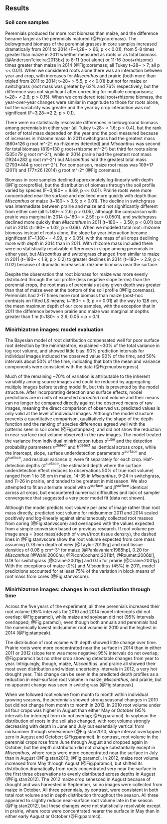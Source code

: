 
## Results

### Soil core samples 

Perennials produced far more root biomass than maize, and the difference became larger as the perennials matured (@Fig:coremass). The belowground biomass of the perennial grasses in core samples increased dramatically from 2011 to 2014 (F~1,28~ > 66; p << 0.01), from 5-8 times greater than maize in 2011 whether measured as roots or as total biomass [@AndersonTeixeira:2013bx] to 8-11 (root alone) or 11-16 (root+rhizome) times greater than maize in 2014 (@Fig:coremass; all Tukey t~28~ > 7;  all p << 0.01).
When we considered roots alone there was an interaction between year and crop, with increases for *Miscanthus* and prairie (both more than tripled from 2011 to 2014; t~28~ > 5.5, p << 0.01) but not for maize or switchgrass (root mass was greater by 62% and 76% respectively, but the difference was not significant after correcting for multiple comparisons; t~28~ < 2.8; p > 0.15). When we considered total root+rhizome biomass, the year-over-year changes were similar in magnitude to those for roots alone, but the variability was greater and the year by crop interaction was not significant (F~3,28~=2.2; p > 0.1).

There were no statistically resolvable differences in belowground biomass among perennials in either year (all Tukey t~28~ < 1.6; p > 0.4), but the rank order of total mass depended on the year and the pool measured because of increases in rhizome mass. In 2011 switchgrass had the greatest mass (860±126 g root m^-2^, no rhizomes detected) and *Miscanthus* was second for total biomass (819±130 g root+rhizome m^-2^) but third for roots alone (535±79 g root m^-2^), while in 2014 prairie had the greatest root mass (1924±282 g root m^-2^) but *Miscanthus* had the greatest total mass (2793±444 g root m^-2^). For comparison, maize root mass was 109±17 (2011) and 177±26  (2014) g root m^-2^ (@Fig:coremass).

Biomass in core samples declined approximately log-linearly with depth (@Fig:coreprofile), but the distribution of biomass through the soil profile varied by species (F~3,180~ = 8.69, p << 0.01). Prairie roots were more concentrated near the surface and declined more quickly with depth than *Miscanthus* or maize (t~180~ > 3.5; p < 0.01). The decline in switchgrass was intermediate between prairie and maize and not significantly different from either one (all t~180~ < 2.6; p > 0.05), although the comparison with prairie was marginal in 2014 (t~180~ = 2.59; p = 0.0501), and switchgrass declined more quickly than *Miscanthus* in 2011 (t~180~ = 3.50; p < 0.01) but not in 2014 (t~180~ = 1.02, p = 0.69).
When we modeled total root+rhizome biomass instead of roots alone, the slope by year interaction became significant (F~1,180~ = 4.99, p < 0.05), with the mass of all crops declining more with depth in 2014 than in 2011. With rhizome mass included there were no statistically resolvable differences in slope among perennials in either year, but *Miscanthus* and switchgrass changed from similar to maize in 2011 (t~180~ < 1.9; p > 0.2) to greater declines in 2014 (t~180~ > 2.9, p < 0.02) because of dramatic increases in rhizome biomass near the surface.

Despite the observation that root biomass for maize was more evenly distributed through the soil profile (less negative slope terms) than the perennial crops, the root mass of perennials at any given depth was greater than that of maize even at the bottom of the soil profile (@Fig:coremass). Perennials had 2-17 times more root biomass than maize (post-hoc contrasts on fitted LS means; t~180~ > 3; p << 0.01) all the way to 128 cm, the mean maximum depth of our core samples, with the exception that in 2011 the difference between prairie and maize was marginal at depths greater than 1 m (t~180~ < 2.6; 0.05 < p < 0.1).

### Minirhizotron images: model evaluation

The Bayesian model of root distribution compensated well for poor surface root detection by the minirhizotron, explained ~30% of the total variance in log root volume, and showed little bias: 90% prediction intervals for individual images included the observed value 90% of the time, and 50% intervals about 50% of the time, indicating that both the mean and variance components were consistent with the data (@Fig:muobsregress). 

Much of the remaining ~70% of variation is attributable to the inherent variability among source images and could be reduced by aggregating multiple images before testing model fit, but this is prevented by the model structure. After incorporating detection and surface effects, model predictions are in units of expected *corrected* root volume and their means can no longer be compared directly against the observed means of raw images, meaning the direct comparison of observed vs. predicted values is only valid at the level of individual images. Although the model structure prevents a quantitative comparison, qualitatively the shape of the depth function and the ranking of species differences agreed well with the patterns seen in soil cores (@Fig:stanpeak), and did not show the reduction in near-surface root volume observed in the raw images. The model treated the variance from individual minirhizotron tubes $\sigma^\textrm{tube}$ and the detection probability parameters $a^\textrm{detect}$ and $b^\textrm{detect}$ as identical across crops, while the intercept, slope, surface underdetection parameters $\alpha^\textrm{surface}$ and $\beta^\textrm{surface}$, and residual variance $\sigma$, were fit separately for each crop. Half-detection depths ($\alpha^\textrm{surface}$; the estimated depth where the surface underdetection effect reduces to observations 50% of true root volume) ranged from 1 to 36 cm in maize, 14-35 in *Miscanthus*, 9-24 in switchgrass, and 11-26 in prairie, and tended to be greatest in midseason. We also attempted to fit an alternate model with $\alpha^\textrm{surface}$ and $\beta^\textrm{surface}$ identical across all crops, but encountered numerical difficulties and lack of sampler convergence that suggested a very poor model fit (data not shown).

Although the model predicts root *volume* per area of image rather than root mass directly, predicted root volume for midsummer 2011 and 2014 scaled positively and log-linearly against simultaneously collected root masses from coring (@Fig:stanvscore) and overlapped with the values expected from a simple conversion based on previous research. If root volume per image area = (root mass)(depth of view)/(root tissue density), the dashed lines in @Fig:stanvscore show the root volume expected from core mass assuming 0.78 mm depth of view [@Taylor:2013kg] and root tissue densities of 0.08 g cm^-3^ for maize [@Pahlavanian:1988hp], 0.20 for *Miscanthus* [@Wahl:2000hu; @PiconCochard:2011bf; @Roumet:2006bl], 0.19 for switchgrass [@Craine:2001jy] and 0.15 for prairie [@Craine:2001jy]. With the exceptions of maize (0%) and *Miscanthus* (45%) in 2011, model predictions accounted for at least 75% of the variation in block means of root mass from cores (@Fig:stanvscore).

### Minirhizotron images: changes in root distribution through time

Across the five years of the experiment, all three perennials increased their root volume (95% intervals for 2010 and 2014 model intercepts did not overlap; @Fig:paramci), while maize and soybean did not (95% intervals overlapped; @Fig:paramci), even though both annuals and perennials had the numerically lowest midsummer root volume in 2010 and the highest in 2014 (@Fig:stanpeak).

The distribution of root volume with depth showed little change over time. Prairie roots were more concentrated near the surface in 2014 than in either 2011 or 2012 (slope term was more negative; 95% intervals do not overlap; @Fig:paramci) but no other crop showing detectable changes from year to year. Intriguingly, though, maize, *Miscanthus*, and prairie all showed their most even distribution and widest uncertainty intervals in 2012, a very hot drought year. This change can be seen in the predicted depth profiles as a reduction in near-surface root volume in maize, *Miscanthus*, and prairie, but no apparent change was seen in switchgrass (@Fig:stanpeak).

When we followed root volume from month to month within individual growing seasons, the perennials showed strong seasonal changes in 2010 but did not change from month to month in 2012. 
In 2010 root volume under all four crops was higher in August than either May or October (95% intervals for intercept term do not overlap; @Fig:paramci). In soybean the distribution of roots in the soil also changed, with root volume strongly decreasing with depth in June and July but essentially vertical from midsummer through senescence (@Fig:stan2010; slope interval overlapped zero in August and October; @Fig:paramci). In contrast, root volume in the perennial crops rose from June through August and dropped again in October, but the depth distribution did not change substantially except in *Miscanthus*, where roots were more concentrated near the surface in July than in August (@Fig:stan2010; @Fig:paramci). 
In 2012, maize root volume increased from May through August (@Fig:paramci), but shifted its distribution dramatically from roots concentrated very near the surface in the first three observations to evenly distributed across depths in August (@Fig:stan2012). The 2012 maize crop senesced in August because of drought and was harvested in September, so no images were collected from maize in October. All three perennials, by contrast, were consistent in both total root volume and in depth distribution throughout the season. All three appeared to slightly reduce near-surface root volume late in the season (@Fig:stan2012), but these changes were not statistically resolvable except in prairie, where roots were concentrated nearer the surface in May than in either early August or October (@Fig:paramci).
